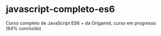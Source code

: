 # javascript-completo-es6
Curso completo de JavaScript ES6 + da Origamid, curso em progresso (64% concluído)
